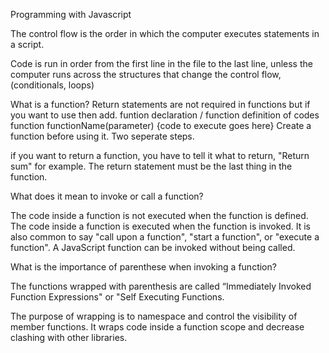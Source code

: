 Programming with Javascript

The control flow is the order in which the computer executes statements in a script.

Code is run in order from the first line in the file to the last line, unless the computer runs across the structures that change the control flow, (conditionals, loops)

What is a function?
Return statements are not required in functions but if you want to use then add.
funtion declaration / function definition of codes
function functionName(parameter) {code to execute goes here} 
Create a function before using it. Two seperate steps. 

if you want to return a function, you have to tell it what to return, "Return sum"
for example.
The return statement must be the last thing in the function.


What does it mean to invoke or call a function?


The code inside a function is not executed when the function is defined.
The code inside a function is executed when the function is invoked.
It is also common to say "call upon a function", "start a function", or "execute a function".
A JavaScript function can be invoked without being called.

What is the importance of parenthese when invoking a function?

The functions wrapped with parenthesis are called “Immediately Invoked Function Expressions" or "Self Executing Functions.

The purpose of wrapping is to namespace and control the visibility of member functions. It wraps code inside a function scope and decrease clashing with other libraries.


